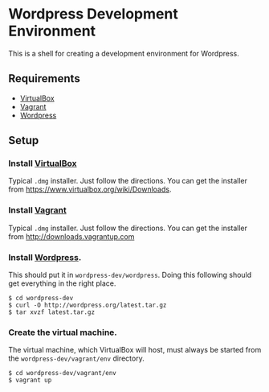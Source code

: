 # Wordpress Development Environment
This is a shell for creating a development environment for Wordpress.


## Requirements

- [VirtualBox][0]
- [Vagrant][1]
- [Wordpress][2]


## Setup


### Install [VirtualBox][0]
Typical `.dmg` installer.  Just follow the directions.  You can get the
installer from <https://www.virtualbox.org/wiki/Downloads>.


### Install [Vagrant][1]
Typical `.dmg` installer.  Just follow the directions.  You can get the
installer from <http://downloads.vagrantup.com>


### Install [Wordpress][2].
This should put it in `wordpress-dev/wordpress`.  Doing this following should
get everything in the right place.

    $ cd wordpress-dev
    $ curl -O http://wordpress.org/latest.tar.gz
    $ tar xvzf latest.tar.gz


### Create the virtual machine.
The virtual machine, which VirtualBox will host, must always be started from
the `wordpress-dev/vagrant/env` directory.

    $ cd wordpress-dev/vagrant/env
    $ vagrant up




[0]: https://www.virtualbox.org/wiki/Downloads
[1]: http://downloads.vagrantup.com
[2]: http://wordpress.org/download
